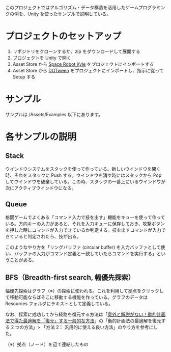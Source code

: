 このプロジェクトではアルゴリズム・データ構造を活用したゲームプログラミングの例を、Unity を使ったサンプルで説明している。

# プロジェクトのセットアップ

1. リポジトリをクローンするか、zip をダウンロードして展開する
2. プロジェクトを Unity で開く
3. Asset Store から [Space Robot Kyle](https://assetstore.unity.com/packages/3d/characters/robots/4696) をプロジェクトにインポートする
4. Asset Store から [DOTween](https://assetstore.unity.com/packages/tools/animation/27676) をプロジェクトにインポートし、指示に従って Setup する

# サンプル

サンプルは /Assets/Examples 以下にあります。

# 各サンプルの説明

## Stack

ウインドウシステムをスタックを使って作っている。新しいウインドウを開く時、それをスタックに Push する。ウインドウを消す時にはスタックから Pop してウインドウを破棄している。この時、スタックの一番上にいるウインドウが次にアクティブウインドウになる。

## Queue

格闘ゲームでよくある「コマンド入力で技を出す」機能をキューを使って作っている。方向キーの入力があると、それを入力キューに保存しておき、攻撃ボタンを押した時にコマンドが入力できているか判定する。技を出すコマンドが入力できていると判定されたら、技が出る。

このようなやり方を「リングバッファ (circular buffer) を入力バッファとして使い、バッファの入力がコマンド定義と一致していたらコマンドを実行する」ということがある。

## BFS（Breadth-first search, 幅優先探索）

幅優先探索はグラフ（※）の探索に使われる。これを利用して拠点をクリックして移動可能ならばそこに移動する機能を作っている。グラフのデータは Resources フォルダにテキストとして定義している。

なお、探索に成功してから経路を復元する方法は「[意外と解説がない！動的計画法で得た最適解を「復元」する一般的な方法](https://qiita.com/drken/items/0c7bab0384438f285f93)」の「動的計画法の最適解を復元する 2 つの方法」> 「方法 2： 汎用的に使える良い方法」のやり方を参考にした。

（※）拠点（ノード）を辺で連結したもの